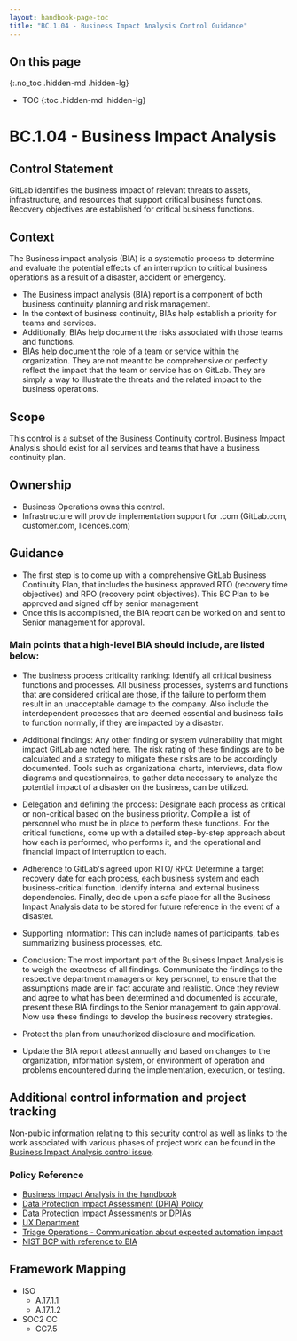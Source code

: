 ```yaml
---
layout: handbook-page-toc
title: "BC.1.04 - Business Impact Analysis Control Guidance"
---
```


## On this page
{:.no_toc .hidden-md .hidden-lg}

- TOC
{:toc .hidden-md .hidden-lg}

# BC.1.04 - Business Impact Analysis

## Control Statement
GitLab identifies the business impact of relevant threats to assets, infrastructure, and resources that support critical business functions. Recovery objectives are established for critical business functions.

## Context
The Business impact analysis (BIA) is a systematic process to determine and evaluate the potential effects of an interruption to critical business operations as a result of a disaster, accident or emergency.
* The Business impact analysis (BIA) report is a component of both business continuity planning and risk management.
* In the context of business continuity, BIAs help establish a priority for teams and services.
* Additionally, BIAs help document the risks associated with those teams and functions.
* BIAs help document the role of a team or service within the organization. They are not meant to be comprehensive or perfectly reflect the impact that the team or service has on GitLab. They are simply a way to illustrate the threats and the related impact to the business operations.

## Scope
This control is a subset of the Business Continuity control. Business Impact Analysis should exist for all services and teams that have a business continuity plan. 
## Ownership
* Business Operations owns this control.
* Infrastructure will provide implementation support for .com (GitLab.com, customer.com, licences.com) 

## Guidance
* The first step is to come up with a comprehensive GitLab Business Continuity Plan, that includes the business approved RTO (recovery time objectives) and RPO (recovery point objectives). This BC Plan to be approved and signed off by senior management 
* Once this is accomplished, the BIA report can be worked on and sent to Senior management for approval. 

### Main points that a high-level BIA should include, are listed below:
* The business process criticality ranking:  Identify all critical business functions and processes. All business processes, systems and functions that are considered critical are those, if the failure to perform them result in an unacceptable damage to the company. Also include the interdependent processes that are deemed essential and business fails to function normally, if they are impacted by a disaster. 

* Additional findings: Any other finding or system vulnerability that might impact GitLab are noted here. The risk rating of these findings are to be calculated and a strategy to mitigate these risks are to be accordingly documented. Tools such as organizational charts, interviews, data flow diagrams and questionnaires, to gather data necessary to analyze the potential impact of a disaster on the business, can be utilized. 

* Delegation and defining the process:  Designate each process as critical or non-critical based on the business priority. Compile a list of personnel who must be in place to perform these functions. For the critical functions, come up with a detailed step-by-step approach about how each is performed, who performs it, and the operational and financial impact of interruption to each. 

* Adherence to GitLab's agreed upon RTO/ RPO:  Determine a target recovery date for each process, each business system and each business-critical function. Identify internal and external business dependencies. Finally, decide upon a safe place for all the Business Impact Analysis data to be stored for future reference in the event of a disaster.

* Supporting information: This can include names of participants, tables summarizing business processes, etc.

* Conclusion: The most important part of the Business Impact Analysis is to weigh the exactness of all findings. Communicate the findings to the respective department managers or key personnel, to ensure that the assumptions made are in fact accurate and realistic. Once they review and agree to what has been determined and documented is accurate, present these BIA findings to the Senior management to gain approval. Now use these findings to develop the business recovery strategies.

* Protect the plan from unauthorized disclosure and modification.

* Update the BIA report atleast annually and based on changes to the organization, information system, or environment of operation and problems encountered during the implementation, execution, or testing. 


## Additional control information and project tracking
Non-public information relating to this security control as well as links to the work associated with various phases of project work can be found in the [Business Impact Analysis control issue](https://gitlab.com/gitlab-com/gl-security/compliance/compliance/issues/777).


### Policy Reference
*  [Business Impact Analysis in the handbook](https://about.gitlab.com/handbook/business-ops/gitlab-business-continuity-plan.html#business-impact-analysis)
*  [Data Protection Impact Assessment (DPIA) Policy](https://about.gitlab.com/handbook/engineering/security/dpia-policy/)
*  [Data Protection Impact Assessments or DPIAs](https://about.gitlab.com/handbook/legal/global-compliance/#data-protection-impact-assessments-or-dpias)
*  [UX Department](https://about.gitlab.com/handbook/engineering/ux/#we-look-for-small-changes-and-big-impacts)
*  [Triage Operations - Communication about expected automation impact](https://about.gitlab.com/handbook/engineering/quality/triage-operations/#communicate-early-and-broadly-about-expected-automation-impact)
*  [NIST BCP with reference to BIA](https://nvlpubs.nist.gov/nistpubs/Legacy/SP/nistspecialpublication800-34r1.pdf)


## Framework Mapping
* ISO
  * A.17.1.1
  * A.17.1.2
* SOC2 CC
  * CC7.5